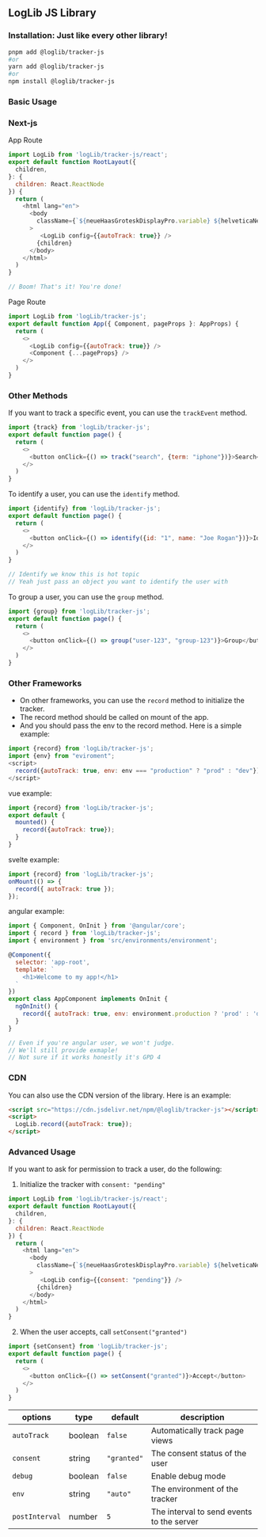 ## LogLib JS Library


### Installation: Just like every other library!

```bash
pnpm add @loglib/tracker-js
#or
yarn add @loglib/tracker-js
#or
npm install @loglib/tracker-js
```

### Basic Usage

### Next-js

App Route
```js
import LogLib from 'logLib/tracker-js/react';
export default function RootLayout({
  children,
}: {
  children: React.ReactNode
}) {
  return (
    <html lang="en">
      <body
        className={`${neueHaasGroteskDisplayPro.variable} ${helveticaNeue.variable} font-neueHaas`}
      >
         <LogLib config={{autoTrack: true}} />
        {children}
      </body>
    </html>
  )
}

// Boom! That's it! You're done!
```

Page Route
```js
import LogLib from 'logLib/tracker-js';
export default function App({ Component, pageProps }: AppProps) {
  return (
    <>
      <LogLib config={{autoTrack: true}} />
      <Component {...pageProps} />
    </>
  )
}
```

### Other Methods
If you want to track a specific event, you can use the `trackEvent` method.

```js
import {track} from 'logLib/tracker-js';
export default function page() {
  return (
    <>
      <button onClick={() => track("search", {term: "iphone"})}>Search</button>
    </>
  )
}
```

To identify a user, you can use the `identify` method.

```js
import {identify} from 'logLib/tracker-js';
export default function page() {
  return (
    <>
      <button onClick={() => identify({id: "1", name: "Joe Rogan"})}>Identify</button>
    </>
  )
}

// Identify we know this is hot topic
// Yeah just pass an object you want to identify the user with
```

To group a user, you can use the `group` method.

```js
import {group} from 'logLib/tracker-js';
export default function page() {
  return (
    <>
      <button onClick={() => group("user-123", "group-123")}>Group</button>
    </>
  )
}
```


### Other Frameworks

- On other frameworks, you can use the `record` method to initialize the tracker. 
- The record method should be called on mount of the app. 
- And you should pass the env to the record method. Here is a simple example:
```js
import {record} from 'logLib/tracker-js';
import {env} from "eviroment";
<script>
  record({autoTrack: true, env: env === "production" ? "prod" : "dev"});
</script>
```

vue example:
```js
import {record} from 'logLib/tracker-js';
export default {
  mounted() {
    record({autoTrack: true});
  }
}
```

svelte example:
```js
import {record} from 'logLib/tracker-js';
onMount(() => {
  record({ autoTrack: true });
});
```

angular example:
```js
import { Component, OnInit } from '@angular/core';
import { record } from 'logLib/tracker-js';
import { environment } from 'src/environments/environment';

@Component({
  selector: 'app-root',
  template: `
    <h1>Welcome to my app!</h1>
  `
})
export class AppComponent implements OnInit {
  ngOnInit() {
    record({ autoTrack: true, env: environment.production ? 'prod' : 'dev' });
  }
}

// Even if you're angular user, we won't judge. 
// We'll still provide exmaple!
// Not sure if it works honestly it's GPD 4
```

### CDN
You can also use the CDN version of the library. Here is an example:
```html
<script src="https://cdn.jsdelivr.net/npm/@loglib/tracker-js"></script>
<script>
  LogLib.record({autoTrack: true});
</script>
```

### Advanced Usage
If you want to ask for permission to track a user, do the following:
1. Initialize the tracker with `consent: "pending"`
```js
import LogLib from 'logLib/tracker-js/react';
export default function RootLayout({
  children,
}: {
  children: React.ReactNode
}) {
  return (
    <html lang="en">
      <body
        className={`${neueHaasGroteskDisplayPro.variable} ${helveticaNeue.variable} font-neueHaas`}
      >
         <LogLib config={{consent: "pending"}} />
        {children}
      </body>
    </html>
  )
}
```
2. When the user accepts, call `setConsent("granted")`
```js
import {setConsent} from 'logLib/tracker-js';
export default function page() {
  return (
    <>
      <button onClick={() => setConsent("granted")}>Accept</button>
    </>
  )
}
```



options|type|default|description
---|---|---|---
`autoTrack`|boolean|`false`|Automatically track page views
`consent`|string|`"granted"`|The consent status of the user
`debug`|boolean|`false`|Enable debug mode
`env`|string|`"auto"`|The environment of the tracker
`postInterval`|number|`5`|The interval to send events to the server